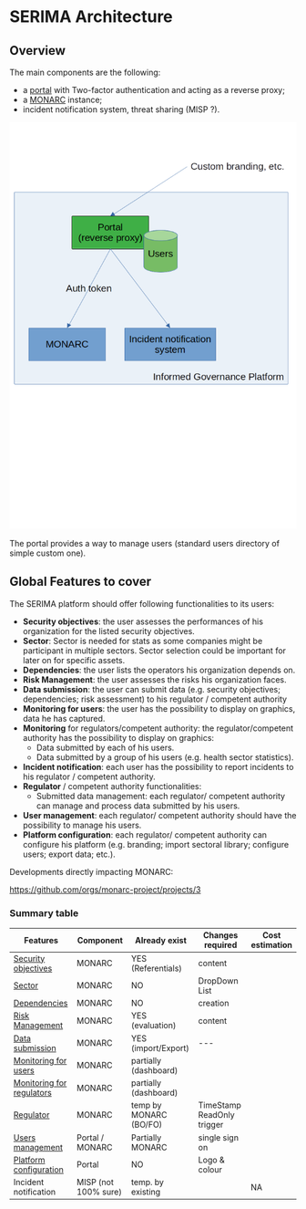 # SERIMA Architecture

## Overview

The main components are the following:

- a [portal](features/portal.md) with Two-factor authentication and
  acting as a reverse proxy;
- a [MONARC](monarc.md) instance;
- incident notification system, threat sharing (MISP ?).


![SERIMA architecture](architecture-serima.png)


The portal provides a way to manage users (standard users directory of simple
custom one).


## Global Features to cover

The SERIMA platform should offer following functionalities to its users:

- **Security objectives**: the user assesses the performances of his organization
  for the listed security objectives.
- **Sector**: Sector is needed for stats as some companies might be participant in multiple sectors.
  Sector selection could be important for later on for specific assets.
- **Dependencies**: the user lists the operators his organization depends on.
- **Risk Management**: the user assesses the risks his organization faces.
- **Data submission**: the user can submit data (e.g. security objectives;
  dependencies; risk assessment) to his regulator / competent authority
- **Monitoring for users**: the user has the possibility to display on graphics,
  data he has captured.
- **Monitoring** for regulators/competent authority: the regulator/competent authority
  has the possibility to display on graphics:
  - Data submitted by each of his users.
  - Data submitted by a group of his users (e.g. health sector statistics).
- **Incident notification**: each user has the possibility to report incidents to
  his regulator / competent authority.
- **Regulator** / competent authority functionalities:
  - Submitted data management: each regulator/ competent authority can manage and
   process data submitted by his users.
- **User management**: each regulator/ competent authority should have the
   possibility to manage his users.
- **Platform configuration**: each regulator/ competent authority can configure
   his platform (e.g. branding; import sectoral library; configure users; export data; etc.).


Developments directly impacting MONARC:

https://github.com/orgs/monarc-project/projects/3



### Summary table

|    Features                                                        |  Component           | Already exist         | Changes required | Cost estimation  |
|--------------------------------------------------------------------|----------------------|-----------------------|------------------|------------------|
| [Security objectives](features/objective.md)                       | MONARC               | YES (Referentials)    | content          |                  |
| [Sector](features/sector.md)                                       | MONARC               | NO                    | DropDown List    |                  |
| [Dependencies](features/dependencies.md)                           | MONARC               | NO                    | creation         |                  |
| [Risk Management](features/risk.md)                                | MONARC               | YES (evaluation)      | content          |                  |
| [Data submission](features/data.md)                                | MONARC               | YES (import/Export)   | ---              |                  |
| [Monitoring for users](features/monitoring-users.md)               | MONARC               | partially (dashboard) |                  |                  |
| [Monitoring for regulators](features/monitoring-regulators.md)     | MONARC               | partially (dashboard) |                  |                  |
| [Regulator](features/regulator.md)                                 | MONARC               | temp by MONARC (BO/FO)| TimeStamp ReadOnly trigger |        |
| [Users management](features/users-management.md)                   | Portal / MONARC      | Partially MONARC      | single sign on   |                  |
| [Platform configuration](features/platform-configuration.md)       | Portal               | NO                    | Logo & colour    |                  |
| Incident notification                                              | MISP (not 100% sure) | temp. by existing     |                  |      NA          |


